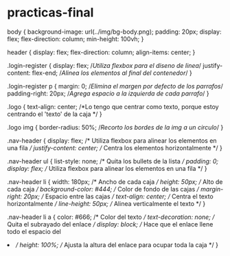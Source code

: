 # practicas-final


body {
    background-image: url(../img/bg-body.png);
    padding: 20px;
    display: flex;
    flex-direction: column;
    min-height: 100vh;
}

header {
    display: flex;
    flex-direction: column;
    align-items: center;
}

.login-register {
    display: flex; /*Utiliza flexbox para el diseno de linea*/
    justify-content: flex-end; /*Alinea los elementos al final del contenedor*/
}

.login-register p {
    margin: 0; /*Elimina el margen por defecto de los parrafos*/
    padding-right: 20px; /*Agrega espacio a la izquierda de cada parrafo*/
}

.logo {
    text-align: center; /*Lo tengo que centrar como texto, porque estoy centrando el 'texto' de la caja */
}

.logo img {
    border-radius: 50%; /*Recorto los bordes de la img a un circulo*/
}

.nav-header {
    display: flex; /* Utiliza flexbox para alinear los elementos en una fila */
    justify-content: center; /* Centra los elementos horizontalmente */
}

.nav-header ul {
    list-style: none; /* Quita los bullets de la lista */
    padding: 0;
    display: flex; /* Utiliza flexbox para alinear los elementos en una fila */
}

.nav-header li {
    width: 180px; /* Ancho de cada caja */
    height: 50px; /* Alto de cada caja */
    background-color: #444; /* Color de fondo de las cajas */
    margin-right: 20px; /* Espacio entre las cajas */
    text-align: center; /* Centra el texto horizontalmente */
    line-height: 50px; /* Alinea verticalmente el texto */
}

.nav-header li a {
    color: #666; /* Color del texto */
    text-decoration: none; /* Quita el subrayado del enlace */
    display: block; /* Hace que el enlace llene todo el espacio del <li> */
    height: 100%; /* Ajusta la altura del enlace para ocupar toda la caja */
}
